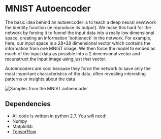 MNIST Autoencoder
=======
The basic idea behind an autoencoder is to teach a deep neural newtwork the identity function (ie reproduce its output). We make this hard for the network by forcing it to funnel the input data into a really low dimensional space, creating an information 'bottleneck' in the network. For example, here, our input space is a 28*28 dimensional vector which contains the information from one MNIST image. We then force the model to embed as much of the input data as possible into a 2 dimensional vector and recunstruct the input image using just that vector.

Autoencoders are cool because they force the network to save only the most important characteristics of the data, often revealing interesting patterns or insights about the data

![Samples from the MNIST autoencoder](../img/aec.jpg?raw=true "Title")

Dependencies
--------
* All code is written in python 2.7. You will need:
 * Numpy
 * Matplotlib
 * [TensorFlow](https://www.tensorflow.org/versions/master/get_started/os_setup.html#pip_install)
